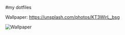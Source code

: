 #my dotfiles

Wallpaper: https://unsplash.com/photos/KT3WlrL_bsg

![Wallpaper](https://unsplash.com/photos/KT3WlrL_bsg/download?force=true)

